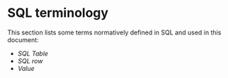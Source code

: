 # SQL terminology

This section lists some terms normatively defined in SQL and used in this document:

- <dfn data-lt="SQL Table"><a>SQL Table</a></dfn>
- <dfn><a data-cite="SQL row">SQL row</a></dfn>
- <dfn data-lt="SQL Value"><a>Value</a></dfn>
